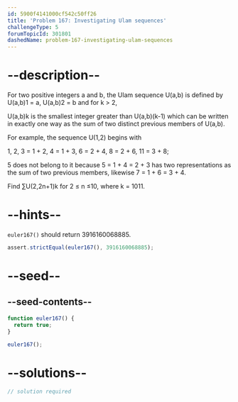 ```yaml
---
id: 5900f4141000cf542c50ff26
title: 'Problem 167: Investigating Ulam sequences'
challengeType: 5
forumTopicId: 301801
dashedName: problem-167-investigating-ulam-sequences
---
```


# --description--

For two positive integers a and b, the Ulam sequence U(a,b) is defined by U(a,b)1 = a, U(a,b)2 = b and for k > 2,

U(a,b)k is the smallest integer greater than U(a,b)(k-1) which can be written in exactly one way as the sum of two distinct previous members of U(a,b).

For example, the sequence U(1,2) begins with

1, 2, 3 = 1 + 2, 4 = 1 + 3, 6 = 2 + 4, 8 = 2 + 6, 11 = 3 + 8;

5 does not belong to it because 5 = 1 + 4 = 2 + 3 has two representations as the sum of two previous members, likewise 7 = 1 + 6 = 3 + 4.

Find ∑U(2,2n+1)k for 2 ≤ n ≤10, where k = 1011.

# --hints--

`euler167()` should return 3916160068885.

```js
assert.strictEqual(euler167(), 3916160068885);
```

# --seed--

## --seed-contents--

```js
function euler167() {
  return true;
}

euler167();
```

# --solutions--

```js
// solution required
```
